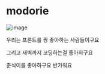 # modorie

![image](https://user-images.githubusercontent.com/43740455/151713656-28b76509-aed5-40da-9447-cd214eba3ec9.png)

우리는 프론트를 짱 좋아하는 사람들이구요

그리고 새벽까지 코딩하는걸 좋아하구요

춘식이를 좋아하구요 반가워요
